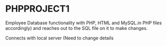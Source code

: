# PHPPROJECT1
Employee Database functionality with PHP, HTML and MySQL.in PHP files accordingly) and reaches out to the SQL file on it to make changes.

Connects with local server (Need to change details 
